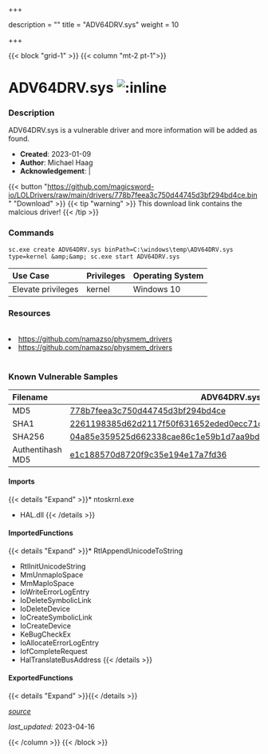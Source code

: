 +++

description = ""
title = "ADV64DRV.sys"
weight = 10

+++


{{< block "grid-1" >}}
{{< column "mt-2 pt-1">}}


# ADV64DRV.sys ![:inline](/images/twitter_verified.png) 


### Description

ADV64DRV.sys is a vulnerable driver and more information will be added as found.

- **Created**: 2023-01-09
- **Author**: Michael Haag
- **Acknowledgement**:  | [](https://twitter.com/)

{{< button "https://github.com/magicsword-io/LOLDrivers/raw/main/drivers/778b7feea3c750d44745d3bf294bd4ce.bin" "Download" >}}
{{< tip "warning" >}}
This download link contains the malcious driver!
{{< /tip >}}

### Commands

```
sc.exe create ADV64DRV.sys binPath=C:\windows\temp\ADV64DRV.sys type=kernel &amp;&amp; sc.exe start ADV64DRV.sys
```

| Use Case | Privileges | Operating System | 
|:---- | ---- | ---- |
| Elevate privileges | kernel | Windows 10 |

### Resources
<br>
<li><a href=" https://github.com/namazso/physmem_drivers"> https://github.com/namazso/physmem_drivers</a></li>
<li><a href="https://github.com/namazso/physmem_drivers">https://github.com/namazso/physmem_drivers</a></li>
<br>

### Known Vulnerable Samples

| Filename | ADV64DRV.sys |
|:---- | ---- | 
| MD5 | <a href="https://www.virustotal.com/gui/file/778b7feea3c750d44745d3bf294bd4ce">778b7feea3c750d44745d3bf294bd4ce</a> |
| SHA1 | <a href="https://www.virustotal.com/gui/file/2261198385d62d2117f50f631652eded0ecc71db">2261198385d62d2117f50f631652eded0ecc71db</a> |
| SHA256 | <a href="https://www.virustotal.com/gui/file/04a85e359525d662338cae86c1e59b1d7aa9bd12b920e8067503723dc1e03162">04a85e359525d662338cae86c1e59b1d7aa9bd12b920e8067503723dc1e03162</a> |
| Authentihash MD5 | <a href="https://www.virustotal.com/gui/search/authentihash%253Ae1c188570d8720f9c35e194e17a7fd36">e1c188570d8720f9c35e194e17a7fd36</a> || Authentihash SHA1 | <a href="https://www.virustotal.com/gui/search/authentihash%253Aca6b0d932e5ac9dbe1242aca48ba93a14cf9d151">ca6b0d932e5ac9dbe1242aca48ba93a14cf9d151</a> || Authentihash SHA256 | <a href="https://www.virustotal.com/gui/search/authentihash%253Ab2b37ef379ada79d2abe78375312bfcd4b518139bc525a522c2a6329ba097cc4">b2b37ef379ada79d2abe78375312bfcd4b518139bc525a522c2a6329ba097cc4</a> || Publisher | FUJITSU LIMITED || Signature | FUJITSU LIMITED , VeriSign Class 3 Code Signing 2004 CA, VeriSign Class 3 Public Primary CA   || Date | 01:30 AM 08/29/2006 || Company | FUJITSU LIMITED. || Product | MicrosoftR WindowsR Operating System || OriginalFilename | ADV64DRV.sys |
#### Imports
{{< details "Expand" >}}* ntoskrnl.exe
* HAL.dll
{{< /details >}}
#### ImportedFunctions
{{< details "Expand" >}}* RtlAppendUnicodeToString
* RtlInitUnicodeString
* MmUnmapIoSpace
* MmMapIoSpace
* IoWriteErrorLogEntry
* IoDeleteSymbolicLink
* IoDeleteDevice
* IoCreateSymbolicLink
* IoCreateDevice
* KeBugCheckEx
* IoAllocateErrorLogEntry
* IofCompleteRequest
* HalTranslateBusAddress
{{< /details >}}
#### ExportedFunctions
{{< details "Expand" >}}{{< /details >}}



[*source*](https://github.com/magicsword-io/LOLDrivers/tree/main/yaml/adv64drv.yaml)

*last_updated:* 2023-04-16








{{< /column >}}
{{< /block >}}
